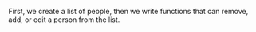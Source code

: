 First, we create a list of people, then we write functions that can remove, add, or edit a person from the list.